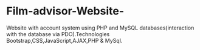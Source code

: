 # Film-advisor-Website-
Website with account system using PHP and MySQL databases(interaction with the database via PDO).Technologies Bootstrap,CSS,JavaScript,AJAX,PHP &amp; MySql.
